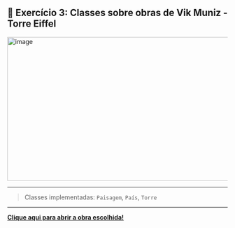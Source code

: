 ## 🎨 Exercício 3: Classes sobre obras de Vik Muniz - Torre Eiffel

<img width="811" height="329" alt="image" src="https://github.com/user-attachments/assets/758c24be-cfe6-47ca-a3f8-bf29053d369b" />


---

> Classes implementadas: `Paisagem`, `País`, `Torre`

---


**[Clique aqui para abrir a obra escolhida!](https://www.culturagenial.com/vik-muniz-obras/)**


